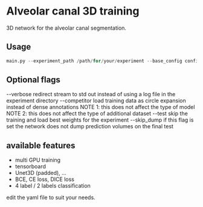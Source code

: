 # Alveolar canal 3D training

3D network for the alveolar canal segmentation.

## Usage

```python
main.py --experiment_path /path/for/your/experiment --base_config config.yaml
```
## Optional flags
--verbose redirect stream to std out instead of using a log file in the experiment directory
--competitor load training data as circle expansion instead of dense annotations
NOTE 1: this does not affect the type of model
NOTE 2: this does not affect the type of additional dataset
--test skip the training and load best weights for the experiment
--skip_dump if this flag is set the network does not dump prediction volumes on the final test
  
## available features
- multi GPU training
- tensorboard
- Unet3D (padded), ...
- BCE, CE loss, DICE loss
- 4 label / 2 labels classification

edit the yaml file to suit your needs.